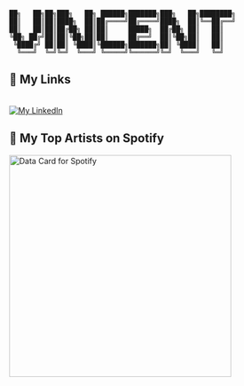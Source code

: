 ```
██╗   ██╗██╗███╗   ██╗ ██████╗███████╗███╗   ██╗████████╗
██║   ██║██║████╗  ██║██╔════╝██╔════╝████╗  ██║╚══██╔══╝
██║   ██║██║██╔██╗ ██║██║     █████╗  ██╔██╗ ██║   ██║   
╚██╗ ██╔╝██║██║╚██╗██║██║     ██╔══╝  ██║╚██╗██║   ██║   
 ╚████╔╝ ██║██║ ╚████║╚██████╗███████╗██║ ╚████║   ██║   
  ╚═══╝  ╚═╝╚═╝  ╚═══╝ ╚═════╝╚══════╝╚═╝  ╚═══╝   ╚═╝    
```
<h2>🔗 My Links</h2>

<br>
<a href="https://linkedin.com/in/VincentYJiang">
            <img src="https://img.shields.io/badge/vincent--jiang-0077B5?style=for-the-badge&logo=linkedin&logoColor=white" alt="My LinkedIn">
        </a>
</br>

<div>
        <h2>🎵 My Top Artists on Spotify</h2>
        <a href="https://github.com/Vntage/spotify-data-card">
            <img src="https://data-card-for-spotify.herokuapp.com/api/card?user_id=e3kmnmqf1tu9lf9excwokz7qe&show_border=1&hide_title=1&hide_playing=1&hide_recents=1&hide_top_tracks=1&limit=3" alt="Data Card for Spotify" width="400">
        </a>
    </div>
<!--
**Vntage/Vntage** is a ✨ _special_ ✨ repository because its `README.md` (this file) appears on your GitHub profile.

Here are some ideas to get you started:

- 🔭 I’m currently working on ...
- 🌱 I’m currently learning ...
- 👯 I’m looking to collaborate on ...
- 🤔 I’m looking for help with ...
- 💬 Ask me about ...
- 📫 How to reach me: ...
- 😄 Pronouns: ...
- ⚡ Fun fact: ...
-->
